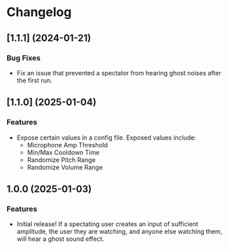 # Changelog

## [1.1.1] (2024-01-21)


### Bug Fixes

* Fix an issue that prevented a spectator from hearing ghost noises after the first run.

## [1.1.0] (2025-01-04)


### Features

* Expose certain values in a config file. Exposed values include:
    *  Microphone Amp Threshold
    *  Min/Max Cooldown Time
    *  Randomize Pitch Range
    *  Randomize Volume Range

## 1.0.0 (2025-01-03)


### Features

* Initial release! If a spectating user creates an input of sufficient amplitude, the user they are watching, and anyone else watching them, will hear a ghost sound effect.